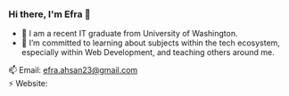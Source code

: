 ### Hi there, I'm Efra 👋

- 🔭 I am a recent IT graduate from University of Washington.
- 🌱 I’m committed to learning about subjects within the tech ecosystem, especially within Web Development, and teaching others around me.


📫 Email: efra.ahsan23@gmail.com   
⚡ Website: 
